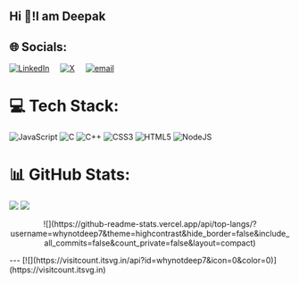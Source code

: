 ## Hi 👋!I am Deepak

## 🌐 Socials:
[![LinkedIn](https://img.shields.io/badge/LinkedIn-%230077B5.svg?logo=linkedin&logoColor=white)](https://linkedin.com/in/deepak-c-5a6969251) &nbsp;&nbsp;&nbsp; [![X](https://img.shields.io/badge/X-black.svg?logo=X&logoColor=white)](https://x.com/heydeepakc) &nbsp;&nbsp;&nbsp; [![email](https://img.shields.io/badge/Email-D14836?logo=gmail&logoColor=white)](mailto:deepakchoudhary3365@gmail.com) 

# 💻 Tech Stack:
![JavaScript](https://img.shields.io/badge/javascript-%23323330.svg?style=for-the-badge&logo=javascript&logoColor=%23F7DF1E) ![C](https://img.shields.io/badge/c-%2300599C.svg?style=for-the-badge&logo=c&logoColor=white) ![C++](https://img.shields.io/badge/c++-%2300599C.svg?style=for-the-badge&logo=c%2B%2B&logoColor=white) ![CSS3](https://img.shields.io/badge/css3-%231572B6.svg?style=for-the-badge&logo=css3&logoColor=white) ![HTML5](https://img.shields.io/badge/html5-%23E34F26.svg?style=for-the-badge&logo=html5&logoColor=white) ![NodeJS](https://img.shields.io/badge/node.js-6DA55F?style=for-the-badge&logo=node.js&logoColor=white)
# 📊 GitHub Stats:
![](https://github-readme-stats.vercel.app/api?username=whynotdeep7&theme=highcontrast&hide_border=false&include_all_commits=false&count_private=false)
![](https://nirzak-streak-stats.vercel.app/?user=whynotdeep7&theme=highcontrast&hide_border=false)<br/>
<p align="center">
![](https://github-readme-stats.vercel.app/api/top-langs/?username=whynotdeep7&theme=highcontrast&hide_border=false&include_all_commits=false&count_private=false&layout=compact)
</p>
---
[![](https://visitcount.itsvg.in/api?id=whynotdeep7&icon=0&color=0)](https://visitcount.itsvg.in)

